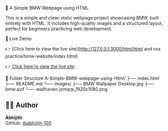  🚗 A Simple BMW Webpage using HTML

This is a simple and clean static webpage project showcasing BMW, built entirely with HTML. It includes high-quality images and a structured layout, perfect for beginners practicing web development.


🔗 Live Demo

👉 [Click here to view the live site](http://127.0.0.1:3000/html/html and css practice/bmw-website/index.html)

👉 [Click here to view the live site](https://abhijith-100.github.io/A-Simple-BMW-webpage-using-Html/)


📁 Folder Structure
A-Simple-BMW-webpage-using-Html/
├── index.html
├── README.md
└── images/
├── BMW Wallpaper Desktop.jpg
├── bmw.avif
└── wallhaven-jxmqrp_1920x1080.png


## 👨‍💻 Author

**Abhijith**  
GitHub: [@abhijith-100](https://github.com/abhijith-100)

